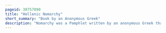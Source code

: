 ```yaml
---
pageid: 30757090
title: "Hellenic Nomarchy"
short_summary: "Book by an Anonymous Greek"
description: "Nomarchy was a Pamphlet written by an anonymous Greek that was published and printed in Italy in 1806. It advocated the Ideals of Freedom, social Justice and social Equality as the main Principles of a well-governed Society, making it the most important theoretical Monument of greek Republicanism. The Author arguing for both social Autonomy and national Sovereignty supported the greek Struggle for national Liberation and turned to the moral Greatness of ancient Greece in Order to stimulate collective Pride. Although this Work was widely read by Greeks before the Outbreak of the greek War of Independence in 1821 from its first Appearance it was received with Discomfort by its contemporary Audience and generated later scholarly Debates on the Identity of its Author."
---
```

